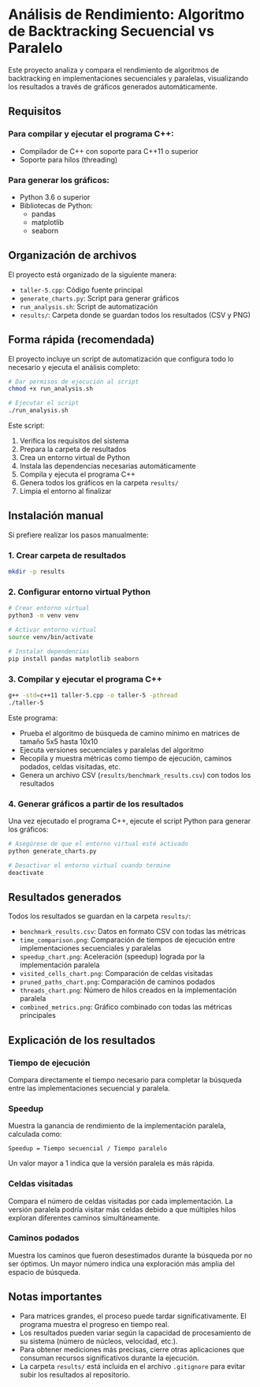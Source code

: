 # Análisis de Rendimiento: Algoritmo de Backtracking Secuencial vs Paralelo

Este proyecto analiza y compara el rendimiento de algoritmos de backtracking en implementaciones secuenciales y paralelas, visualizando los resultados a través de gráficos generados automáticamente.

## Requisitos

### Para compilar y ejecutar el programa C++:
- Compilador de C++ con soporte para C++11 o superior
- Soporte para hilos (threading)

### Para generar los gráficos:
- Python 3.6 o superior
- Bibliotecas de Python:
  - pandas
  - matplotlib
  - seaborn

## Organización de archivos

El proyecto está organizado de la siguiente manera:
- `taller-5.cpp`: Código fuente principal
- `generate_charts.py`: Script para generar gráficos
- `run_analysis.sh`: Script de automatización
- `results/`: Carpeta donde se guardan todos los resultados (CSV y PNG)

## Forma rápida (recomendada)

El proyecto incluye un script de automatización que configura todo lo necesario y ejecuta el análisis completo:

```bash
# Dar permisos de ejecución al script
chmod +x run_analysis.sh

# Ejecutar el script
./run_analysis.sh
```

Este script:
1. Verifica los requisitos del sistema
2. Prepara la carpeta de resultados
3. Crea un entorno virtual de Python
4. Instala las dependencias necesarias automáticamente
5. Compila y ejecuta el programa C++
6. Genera todos los gráficos en la carpeta `results/`
7. Limpia el entorno al finalizar

## Instalación manual

Si prefiere realizar los pasos manualmente:

### 1. Crear carpeta de resultados

```bash
mkdir -p results
```

### 2. Configurar entorno virtual Python

```bash
# Crear entorno virtual
python3 -m venv venv

# Activar entorno virtual
source venv/bin/activate

# Instalar dependencias
pip install pandas matplotlib seaborn
```

### 3. Compilar y ejecutar el programa C++

```bash
g++ -std=c++11 taller-5.cpp -o taller-5 -pthread
./taller-5
```

Este programa:
- Prueba el algoritmo de búsqueda de camino mínimo en matrices de tamaño 5x5 hasta 10x10
- Ejecuta versiones secuenciales y paralelas del algoritmo
- Recopila y muestra métricas como tiempo de ejecución, caminos podados, celdas visitadas, etc.
- Genera un archivo CSV (`results/benchmark_results.csv`) con todos los resultados

### 4. Generar gráficos a partir de los resultados

Una vez ejecutado el programa C++, ejecute el script Python para generar los gráficos:

```bash
# Asegúrese de que el entorno virtual esté activado
python generate_charts.py

# Desactivar el entorno virtual cuando termine
deactivate
```

## Resultados generados

Todos los resultados se guardan en la carpeta `results/`:

- `benchmark_results.csv`: Datos en formato CSV con todas las métricas
- `time_comparison.png`: Comparación de tiempos de ejecución entre implementaciones secuenciales y paralelas
- `speedup_chart.png`: Aceleración (speedup) lograda por la implementación paralela
- `visited_cells_chart.png`: Comparación de celdas visitadas
- `pruned_paths_chart.png`: Comparación de caminos podados
- `threads_chart.png`: Número de hilos creados en la implementación paralela
- `combined_metrics.png`: Gráfico combinado con todas las métricas principales

## Explicación de los resultados

### Tiempo de ejecución
Compara directamente el tiempo necesario para completar la búsqueda entre las implementaciones secuencial y paralela.

### Speedup
Muestra la ganancia de rendimiento de la implementación paralela, calculada como:
```
Speedup = Tiempo secuencial / Tiempo paralelo
```
Un valor mayor a 1 indica que la versión paralela es más rápida.

### Celdas visitadas
Compara el número de celdas visitadas por cada implementación. La versión paralela podría visitar más celdas debido a que múltiples hilos exploran diferentes caminos simultáneamente.

### Caminos podados
Muestra los caminos que fueron desestimados durante la búsqueda por no ser óptimos. Un mayor número indica una exploración más amplia del espacio de búsqueda.

## Notas importantes

- Para matrices grandes, el proceso puede tardar significativamente. El programa muestra el progreso en tiempo real.
- Los resultados pueden variar según la capacidad de procesamiento de su sistema (número de núcleos, velocidad, etc.).
- Para obtener mediciones más precisas, cierre otras aplicaciones que consuman recursos significativos durante la ejecución.
- La carpeta `results/` está incluida en el archivo `.gitignore` para evitar subir los resultados al repositorio. 